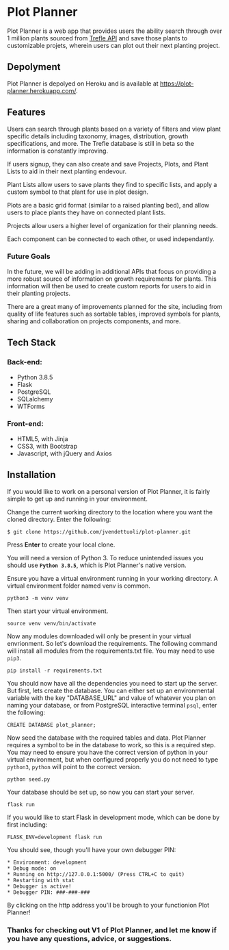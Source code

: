# Plot Planner
Plot Planner is a web app that provides users the ability search through over 1 million plants sourced from [Trefle API](https://trefle.io/) and save those plants to customizable projets, wherein users can plot out their next planting project.

## Depolyment
Plot Planner is depolyed on Heroku and is available at https://plot-planner.herokuapp.com/.

## Features
Users can search through plants based on a variety of filters and view plant specific details including taxonomy, images, distribution, growth specifications, and more. The Trefle database is still in beta so the information is constantly improving.

If users signup, they can also create and save Projects, Plots, and Plant Lists to aid in their next planting endevour. 

Plant Lists allow users to save plants they find to specific lists, and apply a custom symbol to that plant for use in plot design. 

Plots are a basic grid format (similar to a raised planting bed), and allow users to place plants they have on connected plant lists.

Projects allow users a higher level of organization for their planning needs. 

Each component can be connected to each other, or used independantly. 

### Future Goals
In the future, we will be adding in additional APIs that focus on providing a more robust source of information on growth requirements for plants. This information will then be used to create custom reports for users to aid in their planting projects.

There are a great many of improvements planned for the site, including from quality of life features such as sortable tables, improved symbols for plants, sharing and collaboration on projects components, and more.

## Tech Stack
### Back-end:
 - Python 3.8.5 
 - Flask
 - PostgreSQL
 - SQLalchemy
 - WTForms
 
### Front-end:
 - HTML5, with Jinja
 - CSS3, with Bootstrap
 - Javascript, with jQuery and Axios

## Installation
If you would like to work on a personal version of Plot Planner, it is fairly simple to get up and running in your environment.

Change the current working directory to the location where you want the cloned directory. Enter the following:


    $ git clone https://github.com/jvendettuoli/plot-planner.git

Press **Enter** to create your local clone.

You will need a version of Python 3. To reduce unintended issues you should use **`Python 3.8.5`**, which is Plot Planner's native version.

Ensure you have a virtual environment running in your working directory. A virtual environment folder named venv is common.

    python3 -m venv venv

Then start your virtual environment.

    source venv venv/bin/activate

Now any modules downloaded will only be present in your virtual envrionment. So let's download the requirements. The following command will install all modules from the requirements.txt file. You may need to use `pip3`.

    pip install -r requirements.txt

You should now have all the dependencies you need to start up the server. But first, lets create the database. You can either set up an environmental variable with the key "DATABASE_URL" and value of whatever you plan on naming your database, or from PostgreSQL interactive terminal `psql`, enter the following:

    CREATE DATABASE plot_planner;

Now seed the database with the required tables and data. Plot Planner requires a symbol to be in the database to work, so this is a required step. You may need to ensure you have the correct version of python in your virtual environment, but when configured properly you do not need to type `python3`, `python` will point to the correct version.

    python seed.py

Your database should be set up, so now you can start your server.

    flask run

If you would like to start Flask in development mode, which can be done by first including:

    FLASK_ENV=development flask run

You should see, though you'll have your own debugger PIN:

    * Environment: development
    * Debug mode: on
    * Running on http://127.0.0.1:5000/ (Press CTRL+C to quit)
    * Restarting with stat
    * Debugger is active!
    * Debugger PIN: ###-###-###


By clicking on the http address you'll be brough to your functionion Plot Planner!

### Thanks for checking out V1 of Plot Planner, and let me know if you have any questions, advice, or suggestions.